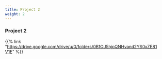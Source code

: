 ```yaml
---
title: Project 2
weight: 2
---
```

### Project 2

{{% link "https://drive.google.com/drive/u/0/folders/0B1OJ5hjpQNHvand2YS0xZE81V1E" %}}
